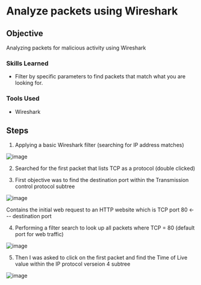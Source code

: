 
# Analyze packets using Wireshark

## Objective

Analyzing packets for malicious activity using Wireshark  

### Skills Learned

- Filter by specific parameters to find packets that match what you are looking for. 


### Tools Used

- Wireshark

## Steps

1. Applying a basic Wireshark filter (searching for IP address matches)
 
![image](https://github.com/user-attachments/assets/e715e6d7-51a1-434a-95bd-f7a1c464af54)

2. Searched for the first packet that lists TCP as a protocol (double clicked)

3. First objective was to find the destination port within the Transmission control protocol subtree

![image](https://github.com/user-attachments/assets/526b7df4-7239-40cd-b914-24525f12b22e)

Contains the initial web request to an HTTP website which is TCP port 80 <--- destination port

4. Performing a filter search to look up all packets where TCP = 80 (default port for web traffic)

![image](https://github.com/user-attachments/assets/e422af29-444c-4497-82c5-263b5a6829fb)
 
5. Then I was asked to click on the first packet and find the Time of Live value within the IP protocol verseion 4 subtree

![image](https://github.com/user-attachments/assets/941de1ac-01d5-4b8c-bb14-5442a82e053c)



 
